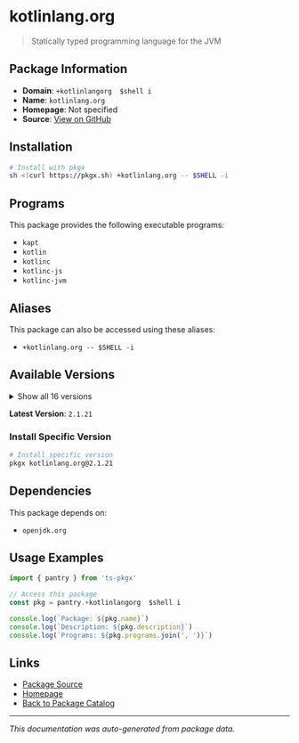 # kotlinlang.org

> Statically typed programming language for the JVM

## Package Information

- **Domain**: `+kotlinlangorg  $shell i`
- **Name**: `kotlinlang.org`
- **Homepage**: Not specified
- **Source**: [View on GitHub](https://github.com/pkgxdev/pantry/tree/main/projects/kotlinlang.org/package.yml)

## Installation

```bash
# Install with pkgx
sh <(curl https://pkgx.sh) +kotlinlang.org -- $SHELL -i
```

## Programs

This package provides the following executable programs:

- `kapt`
- `kotlin`
- `kotlinc`
- `kotlinc-js`
- `kotlinc-jvm`

## Aliases

This package can also be accessed using these aliases:

- `+kotlinlang.org -- $SHELL -i`

## Available Versions

<details>
<summary>Show all 16 versions</summary>

- `2.1.21`, `2.1.20`, `2.1.10`, `2.1.0`, `2.0.21`
- `2.0.20`, `2.0.10`, `2.0.0`, `1.9.25`, `1.9.24`
- `1.9.23`, `1.9.22`, `1.9.21`, `1.9.20`, `1.9.10`
- `1.9.0`

</details>

**Latest Version**: `2.1.21`

### Install Specific Version

```bash
# Install specific version
pkgx kotlinlang.org@2.1.21
```

## Dependencies

This package depends on:

- `openjdk.org`

## Usage Examples

```typescript
import { pantry } from 'ts-pkgx'

// Access this package
const pkg = pantry.+kotlinlangorg  $shell i

console.log(`Package: ${pkg.name}`)
console.log(`Description: ${pkg.description}`)
console.log(`Programs: ${pkg.programs.join(', ')}`)
```

## Links

- [Package Source](https://github.com/pkgxdev/pantry/tree/main/projects/kotlinlang.org/package.yml)
- [Homepage](#)
- [Back to Package Catalog](../package-catalog.md)

---

*This documentation was auto-generated from package data.*
